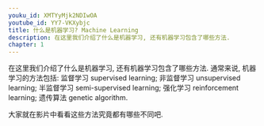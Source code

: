 ```yaml
---
youku_id: XMTYyMjk2NDIwOA
youtube_id: YY7-VKXybjc
title: 什么是机器学习? Machine Learning
description: 在这里我们介绍了什么是机器学习, 还有机器学习包含了哪些方法.
chapter: 1
---
```



在这里我们介绍了什么是机器学习, 还有机器学习包含了哪些方法.
通常来说, 机器学习的方法包括:
监督学习 supervised learning;
非监督学习 unsupervised learning;
半监督学习 semi-supervised learning;
强化学习 reinforcement learning;
遗传算法 genetic algorithm.

大家就在影片中看看这些方法究竟都有哪些不同吧.


<div id="cloud-tie-wrapper" class="cloud-tie-wrapper"></div>
<script>
  var cloudTieConfig = {
    url: document.location.href,
    sourceId: "{{site.url}}{{page.url}}",
    productKey: "7ec85e7652dc4f3889d6e3d66b19953d",
    target: "cloud-tie-wrapper"
  };
</script>
<script src="https://img1.ws.126.net/f2e/tie/yun/sdk/loader.js"></script>